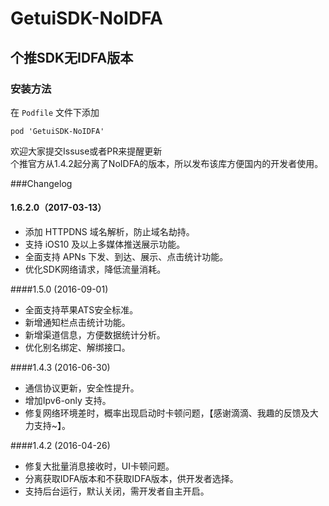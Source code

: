 GetuiSDK-NoIDFA
========

## 个推SDK无IDFA版本

### 安装方法

在 `Podfile` 文件下添加

``` pod 'GetuiSDK-NoIDFA' ```

欢迎大家提交Issuse或者PR来提醒更新  
个推官方从1.4.2起分离了NoIDFA的版本，所以发布该库方便国内的开发者使用。

###Changelog

#### 1.6.2.0（2017-03-13）

- 添加 HTTPDNS 域名解析，防止域名劫持。
- 支持 iOS10 及以上多媒体推送展示功能。
- 全面支持 APNs 下发、到达、展示、点击统计功能。
- 优化SDK网络请求，降低流量消耗。


####1.5.0 (2016-09-01)

- 全面支持苹果ATS安全标准。
- 新增通知栏点击统计功能。
- 新增渠道信息，方便数据统计分析。
- 优化别名绑定、解绑接口。

####1.4.3 (2016-06-30)

- 通信协议更新，安全性提升。
- 增加Ipv6-only 支持。
- 修复网络环境差时，概率出现启动时卡顿问题，【感谢滴滴、我趣的反馈及大力支持~】。

####1.4.2 (2016-04-26)

- 修复大批量消息接收时，UI卡顿问题。
- 分离获取IDFA版本和不获取IDFA版本，供开发者选择。
- 支持后台运行，默认关闭，需开发者自主开启。
